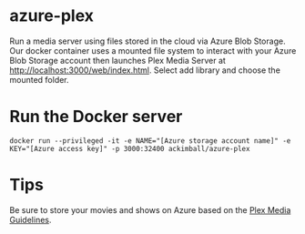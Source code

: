 # azure-plex
Run a media server using files stored in the cloud via Azure Blob Storage. Our docker container uses a mounted file system to interact with your Azure Blob Storage account then launches Plex Media Server at <a href="http://localhost:3000/web/index.html">http://localhost:3000/web/index.html</a>. Select add library and choose the mounted folder. 

# Run the Docker server
```docker run --privileged -it -e NAME="[Azure storage account name]" -e KEY="[Azure access key]" -p 3000:32400 ackimball/azure-plex ```

# Tips
Be sure to store your movies and shows on Azure based on the  <a href="https://support.plex.tv/hc/en-us/categories/200028098">Plex Media Guidelines</a>.
